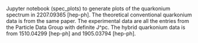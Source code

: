 Jupyter notebook (spec_plots) to generate plots of the quarkonium spectrum in 2207.09365 [hep-ph]. The theoretical conventional quarkonium data is from the same paper.
The experimental data are all the entries from the Particle Data Group with definite J^pc. The hybrid quarkonium data is from 1510.04299 [hep-ph] and 1905.03794 [hep-ph].

